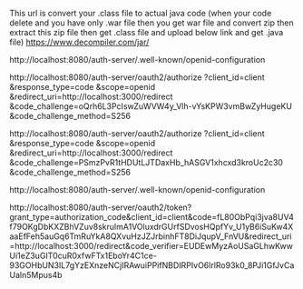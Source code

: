 This url is convert your .class file to actual java code (when your code delete and you have only .war file then you get war file and convert zip then extract this zip file then 
get .class file and upload below link and get .java file)
https://www.decompiler.com/jar/




http://localhost:8080/auth-server/.well-known/openid-configuration

http://localhost:8080/auth-server/oauth2/authorize
?client_id=client
&response_type=code
&scope=openid
&redirect_uri=http://localhost:3000/redirect
&code_challenge=oQrh6L3PcIswZuWVW4y_Vlh-vYsKPW3vmBwZyHugeKU
&code_challenge_method=S256




http://localhost:8080/auth-server/oauth2/authorize
?client_id=client
&response_type=code
&scope=openid
&redirect_uri=http://localhost:3000/redirect
&code_challenge=PSmzPvR1tHDUtLJTDaxHb_hASGV1xhcxd3kroUc2c30
&code_challenge_method=S256




http://localhost:8080/auth-server/.well-known/openid-configuration


 


http://localhost:8080/auth-server/oauth2/token?grant_type=authorization_code&client_id=client&code=fL80ObPqi3jva8UV4f79OKgDbKXZBhVZuv8skrulmA1VOluxdrGUrfSDvosHQpfYv_U1yB6iSuKw4XaaEfFeh5auGq6TmRuYkA8QXvuHzJZJrbinhFT8DiJqupV_FnVU&redirect_uri=http://localhost:3000/redirect&code_verifier=EUDEwMyzAoUSaGLhwKwwUi1eZ3uGIT0cuR0xfwFTx1EboYr4C1ce-93GOHbUN3IL7gYzEXnzeNCjIRAwuiPPifNBDIRPIvO6lrlRo93k0_8PJi1GfJvCaUaln5Mpus4b
